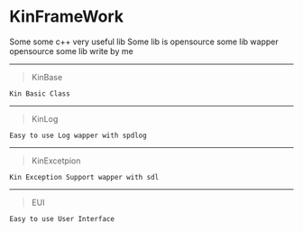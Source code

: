 # KinFrameWork

Some some c++ very useful lib
Some lib is opensource
some lib wapper opensource
some lib write by me

---
> KinBase

    Kin Basic Class

---
> KinLog

    Easy to use Log wapper with spdlog

---
> KinExcetpion

    Kin Exception Support wapper with sdl

---
> EUI

    Easy to use User Interface



